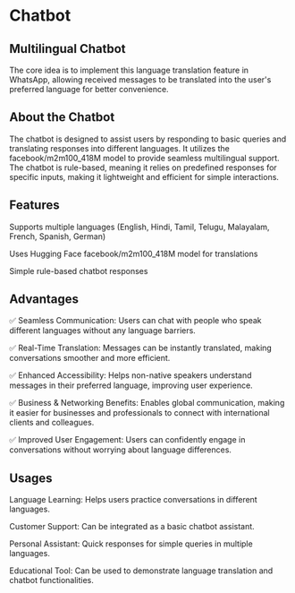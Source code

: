 # Chatbot

## Multilingual Chatbot
The core idea is to implement this language translation feature in WhatsApp, allowing received messages to be translated into the user's preferred language for better convenience.

## About the Chatbot
The chatbot is designed to assist users by responding to basic queries and translating responses into different languages. It utilizes the facebook/m2m100_418M model to provide seamless multilingual support. The chatbot is rule-based, meaning it relies on predefined responses for specific inputs, making it lightweight and efficient for simple interactions.

## Features
Supports multiple languages (English, Hindi, Tamil, Telugu, Malayalam, French, Spanish, German)

Uses Hugging Face facebook/m2m100_418M model for translations

Simple rule-based chatbot responses

## Advantages

✅ Seamless Communication: Users can chat with people who speak different languages without any language barriers.

✅ Real-Time Translation: Messages can be instantly translated, making conversations smoother and more efficient.

✅ Enhanced Accessibility: Helps non-native speakers understand messages in their preferred language, improving user experience.

✅ Business & Networking Benefits: Enables global communication, making it easier for businesses and professionals to connect with international clients and colleagues.

✅ Improved User Engagement: Users can confidently engage in conversations without worrying about language differences.

## Usages

Language Learning: Helps users practice conversations in different languages.

Customer Support: Can be integrated as a basic chatbot assistant.

Personal Assistant: Quick responses for simple queries in multiple languages.

Educational Tool: Can be used to demonstrate language translation and chatbot functionalities.

